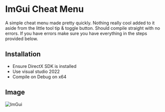 
# ImGui Cheat Menu

A simple cheat menu made pretty quickly. Nothing really cool added to it aside from
the little tool tip & toggle button. Should compile straight with no errors. If you have errors make sure you have everything in the steps provided below.

## Installation

- Ensure DirectX SDK is installed 
- Use visual studio 2022 
- Compile on Debug on x64
    
## Image
![ImGui](https://media.discordapp.net/attachments/1050934722882174997/1069450269194194994/Screenshot_2023-01-29_214910.png)

